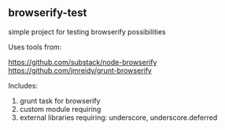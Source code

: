 browserify-test
---------------
simple project for testing browserify possibilities

Uses tools from:

https://github.com/substack/node-browserify
https://github.com/jmreidy/grunt-browserify

Includes:

1. grunt task for browserify
2. custom module requiring
3. external libraries requiring: underscore, underscore.deferred
